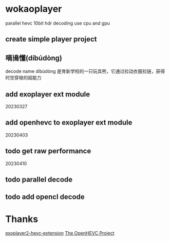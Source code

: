 # wokaoplayer
parallel hevc 10bit hdr decoding use cpu and gpu 
## create simple player project


## 嘀鳪懂(díbúdòng)
decode name díbúdòng
是育新学校的一只玩具熊，它通过拉动衣服拉链，获得时空穿梭的超能力
## add exoplayer ext module
20230327
## add openhevc to exoplayer ext module
20230403

## todo get raw performance
20230410
## todo parallel decode
## todo add opencl decode 

# Thanks
[exoplayer2-hevc-extension](https://github.com/michalliu/exoplayer2-hevc-extension)
[The OpenHEVC Project](https://github.com/OpenHEVC/openHEVC)





